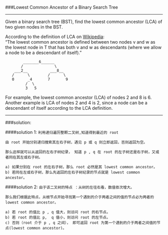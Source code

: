 ###Lowest Common Ancestor of a Binary Search Tree
***
Given a binary search tree (BST), find the lowest common ancestor (LCA) of two given nodes in the BST.

According to the definition of LCA on [Wikipedia](https://en.wikipedia.org/wiki/Lowest_common_ancestor):<br>
 “The lowest common ancestor is defined between two nodes v and w as the lowest node in T that has both v and w as descendants (where we allow a node to be a descendant of itself).”

```
        _______6______
       /              \
    ___2__          ___8__
   /      \        /      \
   0      _4       7       9
         /  \
         3   5
```

For example, the lowest common ancestor (LCA) of nodes 2 and 8 is 6. Another example is LCA of nodes 2 and 4 is 2, since a node can be a descendant of itself according to the LCA definition.
***

###solution:

####solution 1:
`
利用递归遍历整颗二叉树,知道得到最近的 root
`

```
由 root 开始分别递归搜索其左右子树，遇见 p 或 q 则立即返回，否则返回为空。

那么这样就可以从返回的左右子树纪录， 知道 p , q 在 root 的左子树还是右子树，又或者同在其左或右子树。

a) 如果分别在 root 的左右子树，那么 root 必然是其 lowest common ancestor。
b) 若同在左或右子树，那么先返回的左右子树纪录的节点就是 lowest common ancestor。
```

####solution 2:
`
由于该二叉树的特点 ：从树的左往右看，数值依次增大。 
`

```
那么我们根据此特点，从根节点开始寻找第一个遇到的介于两者之间的值的节点必为两者的 lowest common ancestor。

a) 若 root 的值比 p , q 值大，则访问 root 的右节点。
b) 若 root 的值比 p,  q 值小，则访问 root 的左节点。
c) 否则（root 介于 p , q 之间）， 即可返回 root 为第一个遇到的介于两者之间值的节点(lowest common ancestor)。 

```

